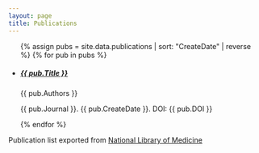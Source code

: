 ```yaml
---
layout: page
title: Publications
---
```

<ul class="list-group mb-5">
    {% assign pubs = site.data.publications | sort: "CreateDate" | reverse %}
    {% for pub in pubs %}
    <li class="list-group-item publication">
        <h5 class="title">
            <a href="https://pubmed.ncbi.nlm.nih.gov/{{ pub.PMID }}" target="_blank">{{ pub.Title }}</a></h5>
        <p class="authors">
            {{ pub.Authors }}</p>
        <p class="journal">
            {{ pub.Journal }}. {{ pub.CreateDate }}. DOI: {{ pub.DOI }}</p>
    </li>
    {% endfor %}
</ul>
<p>Publication list exported from <a href="https://pubmed.ncbi.nlm.nih.gov/?term=%28%28%28%28Haniffa+M%29+NOT+fish%29+NOT+ARG1%29+NOT+ppbp+NOT+Channa%29+NOT+Sri+Lanka+NOT+Polymer+NOT+ITPA+NOT+Coffin-Siris" target="_blank">National Library of Medicine</a>